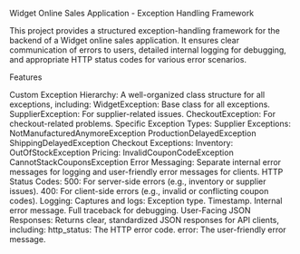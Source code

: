 Widget Online Sales Application - Exception Handling Framework

This project provides a structured exception-handling framework for the backend of a Widget online sales application. It ensures clear communication of errors to users, detailed internal logging for debugging, and appropriate HTTP status codes for various error scenarios.

Features

Custom Exception Hierarchy:
A well-organized class structure for all exceptions, including:
WidgetException: Base class for all exceptions.
SupplierException: For supplier-related issues.
CheckoutException: For checkout-related problems.
Specific Exception Types:
Supplier Exceptions:
NotManufacturedAnymoreException
ProductionDelayedException
ShippingDelayedException
Checkout Exceptions:
Inventory:
OutOfStockException
Pricing:
InvalidCouponCodeException
CannotStackCouponsException
Error Messaging:
Separate internal error messages for logging and user-friendly error messages for clients.
HTTP Status Codes:
500: For server-side errors (e.g., inventory or supplier issues).
400: For client-side errors (e.g., invalid or conflicting coupon codes).
Logging:
Captures and logs:
Exception type.
Timestamp.
Internal error message.
Full traceback for debugging.
User-Facing JSON Responses:
Returns clear, standardized JSON responses for API clients, including:
http_status: The HTTP error code.
error: The user-friendly error message.
